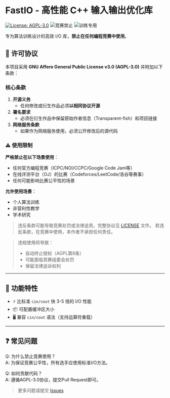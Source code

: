# FastIO - 高性能 C++ 输入输出优化库

[![License: AGPL-3.0](https://img.shields.io/badge/License-AGPL_v3-blue.svg)](https://www.gnu.org/licenses/agpl-3.0)
![竞赛禁止](https://img.shields.io/badge/竞赛使用-禁止-red)
![训练专用](https://img.shields.io/badge/用途-算法训练-9cf)

专为算法训练设计的高效 I/O 库，**禁止在任何编程竞赛中使用**。

## 📜 许可协议
本项目采用 **GNU Affero General Public License v3.0 (AGPL-3.0)** 并附加以下条款：

### 核心条款
1. **开源义务**  
   - 任何修改或衍生作品必须**以相同协议开源**
2. **署名要求**  
   - 必须在衍生作品中保留原始作者信息（Transparent-fish）和项目链接
3. **网络服务条款**  
   - 如果作为网络服务使用，必须公开修改后的源代码

### ⚠️ 使用限制
**严格禁止在以下场景使用**：
- 任何官方编程竞赛（ICPC/NOI/CCPC/Google Code Jam等）
- 在线评测平台（OJ）的比赛（Codeforces/LeetCode/洛谷等赛事）
- 任何可能影响比赛公平性的场景

**允许使用场景**：
- 个人算法训练
- 非营利性教学
- 学术研究

> 违反条款可能导致竞赛处罚或法律追责。完整协议见 [LICENSE](https://github.com/Transparent-fish/code/main/LICENSE.txt) 文件。
> 若违反条款，在竞赛中使用，本作者不承担任何责任。

> 违规使用将导致：
> - 自动终止授权（AGPL第8条）
> - 可能面临竞赛组委会处罚
> - 保留法律追诉权利

---

## 🚀 功能特性
- ⚡ 比标准 `cin/cout` 快 3-5 倍的 I/O 性能
- 📦 可配置缓冲区大小
- 🖥️ 兼容 `cin/cout` 语法（支持运算符重载）

---

## ❓ 常见问题
Q: 为什么禁止竞赛使用？  
A: 为保证竞赛公平性，所有选手应使用标准I/O方法。

Q: 如何贡献代码？  
A: 遵循AGPL-3.0协议，提交Pull Request即可。

> 更多问题请提交 [Issues](https://github.com/Transparent-fish/code/issues)
